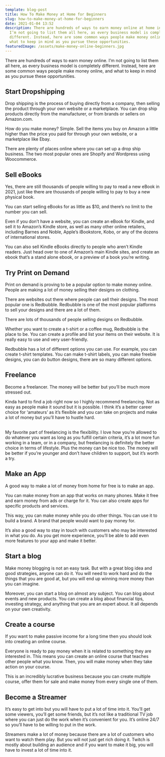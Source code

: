 ```yaml
---
template: blog-post
title: How To Make Money at Home for Beginners
slug: how-to-make-money-at-home-for-beginners
date: 2021-01-04 13:52
description: There are hundreds of ways to earn money online at home in 2021.
  I’m not going to list them all here, as every business model is completely
  different. Instead, here are some common ways people make money online, and
  what to keep in mind as you pursue these opportunities.
featuredImage: /assets/make-money-online-beginners.jpg
---
```

<!--StartFragment-->

There are hundreds of ways to earn money online. I’m not going to list them all here, as every business model is completely different. Instead, here are some common ways people make money online, and what to keep in mind as you pursue these opportunities.

<!--EndFragment-->

<!--StartFragment-->

## Start Dropshipping

<!--EndFragment-->

<!--StartFragment-->

Drop shipping is the process of buying directly from a company, then selling the product through your own website or a marketplace. You can drop ship products directly from the manufacturer, or from brands or sellers on Amazon.com.

<!--EndFragment-->

<!--StartFragment-->

How do you make money? Simple. Sell the items you buy on Amazon a little higher than the price you paid for through your own website, or a marketplace like Ebay.

<!--EndFragment-->

<!--StartFragment-->

There are plenty of places online where you can set up a drop ship business. The two most popular ones are Shopify and Wordpress using Woocommerce.

<!--EndFragment-->



<!--StartFragment-->

## Sell eBooks

<!--EndFragment-->

<!--StartFragment-->

Yes, there are still thousands of people willing to pay to read a new eBook in 2021, just like there are thousands of people willing to pay to buy a new physical book.

<!--EndFragment-->

<!--StartFragment-->

You can start selling eBooks for as little as $10, and there’s no limit to the number you can sell.

<!--EndFragment-->

<!--StartFragment-->

Even if you don’t have a website, you can create an eBook for Kindle, and sell it to Amazon’s Kindle store, as well as many other online retailers, including Barnes and Noble, Apple’s iBookstore, Kobo, or any of the dozens of international stores.

<!--EndFragment-->

<!--StartFragment-->

You can also sell Kindle eBooks directly to people who aren’t Kindle readers. Just head over to one of Amazon’s main Kindle sites, and create an ebook that’s a stand alone ebook, or a preview of a book you’re writing.

<!--EndFragment-->

<!--StartFragment-->

## Try Print on Demand

<!--EndFragment-->

<!--StartFragment-->

Print on demand is proving to be a popular option to make money online. People are making a lot of money selling their designs on clothing.

<!--EndFragment-->

<!--StartFragment-->

There are websites out there where people can sell their designs. The most popular one is Redbubble. Redbubble is one of the most popular platforms to sell your designs and there are a lot of them.

<!--EndFragment-->

<!--StartFragment-->

There are lots of thousands of people selling designs on Redbubble.

<!--EndFragment-->

<!--StartFragment-->

Whether you want to create a t-shirt or a coffee mug, Redbubble is the place to be. You can create a profile and list your items on their website. It is really easy to use and very user-friendly.

<!--EndFragment-->

<!--StartFragment-->

Redbubble has a lot of different options you can use. For example, you can create t-shirt templates. You can make t-shirt labels, you can make freebie designs, you can do button designs, there are so many different options.

<!--EndFragment-->



<!--StartFragment-->

## Freelance

<!--EndFragment-->

<!--StartFragment-->

Become a freelancer. The money will be better but you’ll be much more stressed out.

<!--EndFragment-->

<!--StartFragment-->

Kinda hard to find a job right now so I highly recommend freelancing. Not as easy as people make it sound but it is possible. I think it’s a better career choice for ‘amateurs’ as it’s flexible and you can take on projects and make a lot of money but you’ll have to hustle hard.

<!--EndFragment-->

<!--StartFragment-->

\
My favorite part of freelancing is the flexibility. I love how you’re allowed to do whatever you want as long as you fulfill certain criteria, it’s a lot more fun working in a team, or in a company, but freelancing is definitely the better choice in terms of lifestyle. Plus the money can be nice too. The money will be better if you’re younger and don’t have children to support, but it’s worth a try.

<!--EndFragment-->

<!--StartFragment-->

## Make an App

<!--EndFragment-->

<!--StartFragment-->

A good way to make a lot of money from home for free is to make an app.

<!--EndFragment-->

<!--StartFragment-->

You can make money from an app that works on many phones. Make it free and earn money from ads or charge for it. You can also create apps for specific products and services.

<!--EndFragment-->

<!--StartFragment-->

This way, you can make money while you do other things. You can use it to build a brand. A brand that people would want to pay money for.

<!--EndFragment-->

<!--StartFragment-->

It’s also a good way to stay in touch with customers who may be interested in what you do. As you get more experience, you’ll be able to add even more features to your app and make it better.

<!--EndFragment-->



<!--StartFragment-->

## Start a blog

<!--EndFragment-->

<!--StartFragment-->

Make money blogging is not an easy task. But with a great blog idea and good strategies, anyone can do it. You will need to work hard and do the things that you are good at, but you will end up winning more money than you can imagine.

<!--EndFragment-->

<!--StartFragment-->

Moreover, you can start a blog on almost any subject. You can blog about events and new products. You can create a blog about financial tips, investing strategy, and anything that you are an expert about. It all depends on your own creativity.

<!--EndFragment-->

<!--StartFragment-->

## Create a course

<!--EndFragment-->

<!--StartFragment-->

If you want to make passive income for a long time then you should look into creating an online course.

<!--EndFragment-->

<!--StartFragment-->

Everyone is ready to pay money when it is related to something they are interested in. This means you can create an online course that teaches other people what you know. Then, you will make money when they take action on your course.

<!--EndFragment-->

<!--StartFragment-->

This is an incredibly lucrative business because you can create multiple course, offer them for sale and make money from every single one of them.

<!--EndFragment-->



<!--StartFragment-->

## Become a Streamer

<!--EndFragment-->

<!--StartFragment-->

It’s easy to get into but you will have to put a lot of time into it. You’ll get some viewers, you’ll get some friends, but it’s not like a traditional TV job where you can just do the work when it’s convenient for you. It’s online 24/7 so you’ll have to be willing to put in the work.

<!--EndFragment-->

<!--StartFragment-->

Streamers make a lot of money because there are a lot of customers who want to watch them play. But you will not just get rich doing it. Twitch is mostly about building an audience and if you want to make it big, you will have to invest a lot of time into it.

<!--EndFragment-->